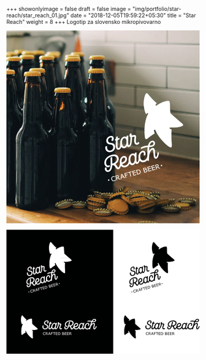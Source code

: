 +++
showonlyimage = false
draft = false
image = "img/portfolio/star-reach/star_reach_01.jpg"
date = "2018-12-05T19:59:22+05:30"
title = "Star Reach"
weight = 8
+++
Logotip za slovensko mikropivovarno

<!--more-->



![Star Reach Logo](/img/portfolio/star-reach/star_reach_01.jpg)

![Star Reach Logo](/img/portfolio/star-reach/starreach-black-white.png)
